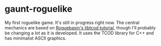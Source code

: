 # gaunt-roguelike
My first roguelike game. It's still in progress right now. 
The central mechanics are based on [Roguebasin's libtcod tutorial](http://www.roguebasin.com/index.php?title=Complete_roguelike_tutorial_using_C%2B%2B_and_libtcod_-_part_1:_setting_up]), though I'll probably be changing a lot as it is developed. It uses the TCOD library for C++ and has minimalist ASCII graphics.
